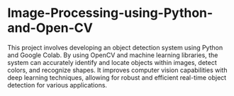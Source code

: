 # Image-Processing-using-Python-and-Open-CV

This project involves developing an object detection system using Python and Google Colab. By using OpenCV and machine learning libraries, the system can accurately identify and locate objects within images, detect colors, and recognize shapes. It improves computer vision capabilities with deep learning techniques, allowing for robust and efficient real-time object detection for various applications.
